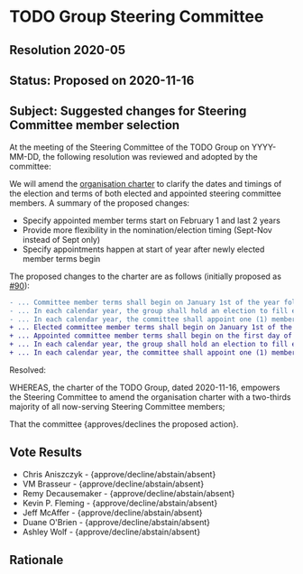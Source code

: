 # TODO Group Steering Committee
## Resolution 2020-05
## Status: Proposed on 2020-11-16

## Subject: Suggested changes for Steering Committee member selection

At the meeting of the Steering Committee of the TODO Group on YYYY-MM-DD, the following resolution
was reviewed and adopted by the committee:

We will amend the [organisation charter](/CHARTER.adoc) to clarify the dates and timings of the election and terms of both elected and appointed steering committee members. A summary of the proposed changes:

- Specify appointed member terms start on February 1 and last 2 years
- Provide more flexibility in the nomination/election timing (Sept-Nov
instead of Sept only)
- Specify appointments happen at start of year after newly elected
member terms begin

The proposed changes to the charter are as follows (initially proposed as [#90](https://github.com/todogroup/governance/pull/90)):

```diff
- ... Committee member terms shall begin on January 1st of the year following election or appointment, and terminate on December 31st of the second year following election or appointment.
- ... In each calendar year, the group shall hold an election to fill elected positions which will be vacated at the end of that year. The election process shall include nominations and voting during the month of September.
- ... In each calendar year, the committee shall appoint one (1) member to fill the appointed position which will be vacated at the end of that year. The appointment shall be made during the month of October, by the current members of the commitee at that time.
+ ... Elected committee member terms shall begin on January 1st of the year following election, and terminate on December 31st of the second year following election.
+ ... Appointed committee member terms shall begin on the first day of the month after their appointment, and terminate on the last day of the month exactly 24 months after their appointment, unless the appointment is to replace a departed member as detailed below. Typically an appointed term will be February 1st for term start and January 31st two years later for term end.
+ ... In each calendar year, the group shall hold an election to fill elected positions which will be vacated at the end of that year. The election process shall include nominations and voting no earlier than during the month of September and no later than during the month of November.
+ ... In each calendar year, the committee shall appoint one (1) member to fill the appointed position which will be vacated that year. The appointment shall be made in January immediately after the start of the term for new elected members, by the current members of the committee at that time.
```

Resolved:

WHEREAS, the charter of the TODO Group, dated 2020-11-16, empowers the Steering Committee to amend the organisation charter with a two-thirds majority of all now-serving Steering Committee members;

That the committee {approves/declines the proposed action}.

## Vote Results

* Chris Aniszczyk - {approve/decline/abstain/absent}
* VM Brasseur - {approve/decline/abstain/absent}
* Remy Decausemaker - {approve/decline/abstain/absent}
* Kevin P. Fleming - {approve/decline/abstain/absent}
* Jeff McAffer - {approve/decline/abstain/absent}
* Duane O'Brien - {approve/decline/abstain/absent}
* Ashley Wolf - {approve/decline/abstain/absent}

## Rationale
